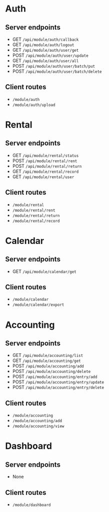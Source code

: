 # Auth

## Server endpoints

- GET `/api/module/auth/callback`
- GET `/api/module/auth/logout`
- GET `/api/module/auth/user/get`
- POST `/api/module/auth/user/update`
- GET `/api/module/auth/user/all`
- POST `/api/module/auth/user/batch/put`
- POST `/api/module/auth/user/batch/delete`

## Client routes

- `/module/auth`
- `/module/auth/upload`

# Rental

## Server endpoints

- GET `/api/module/rental/status`
- POST `/api/module/rental/rent`
- POST `/api/module/rental/return`
- GET `/api/module/rental/record`
- GET `/api/module/rental/user`

## Client routes

- `/module/rental`
- `/module/rental/rent`
- `/module/rental/return`
- `/module/rental/record`

# Calendar

## Server endpoints

- GET `/api/module/calendar/get`

## Client routes

- `/module/calendar`
- `/module/calendar/export`

# Accounting

## Server endpoints

- GET `/api/module/accounting/list`
- GET `/api/module/accounting/get`
- POST `/api/module/accounting/add`
- POST `/api/module/accounting/delete`
- POST `/api/module/accounting/entry/add`
- POST `/api/module/accounting/entry/update`
- POST `/api/module/accounting/entry/delete`

## Client routes

- `/module/accounting`
- `/module/accounting/add`
- `/module/accounting/view`

# Dashboard

## Server endpoints

- None

## Client routes

- `/module/dashboard`